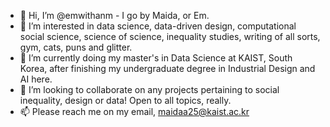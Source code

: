 - 👋 Hi, I’m @emwithanm - I go by Maida, or Em.
- 👀 I’m interested in data science, data-driven design, computational social science, science of science, inequality studies, writing of all sorts, gym, cats, puns and glitter.
- 🌱 I’m currently doing my master's in Data Science at KAIST, South Korea, after finishing my undergraduate degree in Industrial Design and AI here.
- 💞️ I’m looking to collaborate on any projects pertaining to social inequality, design or data! Open to all topics, really.
- 📫 Please reach me on my email, maidaa25@kaist.ac.kr

<!---
emwithanm/emwithanm is a ✨ special ✨ repository because its `README.md` (this file) appears on your GitHub profile.
You can click the Preview link to take a look at your changes.
--->
